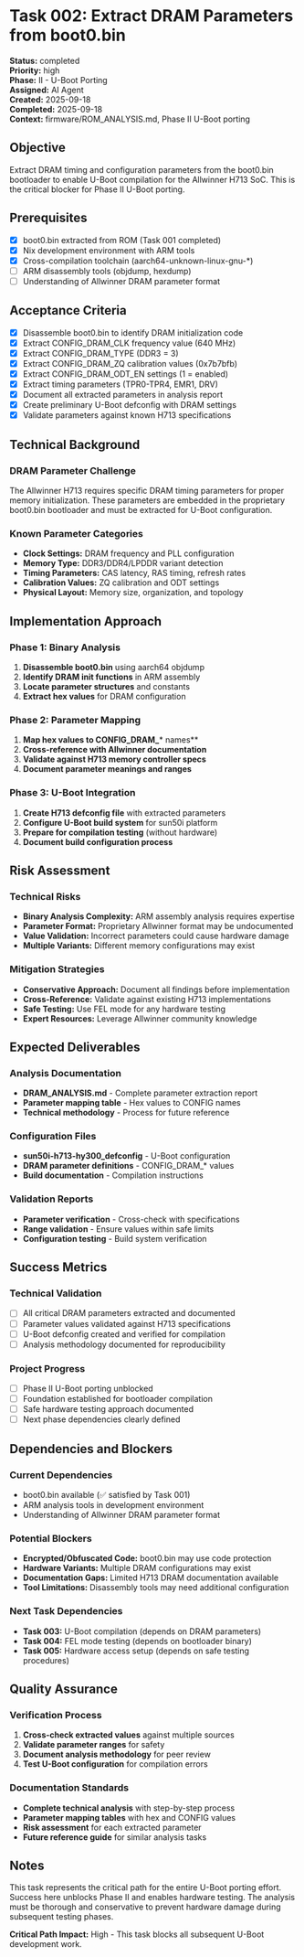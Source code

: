 # Task 002: Extract DRAM Parameters from boot0.bin

**Status:** completed  
**Priority:** high  
**Phase:** II - U-Boot Porting  
**Assigned:** AI Agent  
**Created:** 2025-09-18  
**Completed:** 2025-09-18  
**Context:** firmware/ROM_ANALYSIS.md, Phase II U-Boot porting

## Objective

Extract DRAM timing and configuration parameters from the boot0.bin bootloader to enable U-Boot compilation for the Allwinner H713 SoC. This is the critical blocker for Phase II U-Boot porting.

## Prerequisites

- [x] boot0.bin extracted from ROM (Task 001 completed)
- [x] Nix development environment with ARM tools
- [x] Cross-compilation toolchain (aarch64-unknown-linux-gnu-*)
- [ ] ARM disassembly tools (objdump, hexdump)
- [ ] Understanding of Allwinner DRAM parameter format

## Acceptance Criteria

- [x] Disassemble boot0.bin to identify DRAM initialization code
- [x] Extract CONFIG_DRAM_CLK frequency value (640 MHz)
- [x] Extract CONFIG_DRAM_TYPE (DDR3 = 3)
- [x] Extract CONFIG_DRAM_ZQ calibration values (0x7b7bfb)
- [x] Extract CONFIG_DRAM_ODT_EN settings (1 = enabled)
- [x] Extract timing parameters (TPR0-TPR4, EMR1, DRV)
- [x] Document all extracted parameters in analysis report
- [x] Create preliminary U-Boot defconfig with DRAM settings
- [x] Validate parameters against known H713 specifications

## Technical Background

### DRAM Parameter Challenge
The Allwinner H713 requires specific DRAM timing parameters for proper memory initialization. These parameters are embedded in the proprietary boot0.bin bootloader and must be extracted for U-Boot configuration.

### Known Parameter Categories
- **Clock Settings:** DRAM frequency and PLL configuration
- **Memory Type:** DDR3/DDR4/LPDDR variant detection
- **Timing Parameters:** CAS latency, RAS timing, refresh rates
- **Calibration Values:** ZQ calibration and ODT settings
- **Physical Layout:** Memory size, organization, and topology

## Implementation Approach

### Phase 1: Binary Analysis
1. **Disassemble boot0.bin** using aarch64 objdump
2. **Identify DRAM init functions** in ARM assembly
3. **Locate parameter structures** and constants
4. **Extract hex values** for DRAM configuration

### Phase 2: Parameter Mapping
1. **Map hex values to CONFIG_DRAM_*** names**
2. **Cross-reference with Allwinner documentation**
3. **Validate against H713 memory controller specs**
4. **Document parameter meanings and ranges**

### Phase 3: U-Boot Integration
1. **Create H713 defconfig file** with extracted parameters
2. **Configure U-Boot build system** for sun50i platform
3. **Prepare for compilation testing** (without hardware)
4. **Document build configuration process**

## Risk Assessment

### Technical Risks
- **Binary Analysis Complexity:** ARM assembly analysis requires expertise
- **Parameter Format:** Proprietary Allwinner format may be undocumented
- **Value Validation:** Incorrect parameters could cause hardware damage
- **Multiple Variants:** Different memory configurations may exist

### Mitigation Strategies
- **Conservative Approach:** Document all findings before implementation
- **Cross-Reference:** Validate against existing H713 implementations
- **Safe Testing:** Use FEL mode for any hardware testing
- **Expert Resources:** Leverage Allwinner community knowledge

## Expected Deliverables

### Analysis Documentation
- **DRAM_ANALYSIS.md** - Complete parameter extraction report
- **Parameter mapping table** - Hex values to CONFIG names
- **Technical methodology** - Process for future reference

### Configuration Files
- **sun50i-h713-hy300_defconfig** - U-Boot configuration
- **DRAM parameter definitions** - CONFIG_DRAM_* values
- **Build documentation** - Compilation instructions

### Validation Reports
- **Parameter verification** - Cross-check with specifications
- **Range validation** - Ensure values within safe limits
- **Configuration testing** - Build system verification

## Success Metrics

### Technical Validation
- [ ] All critical DRAM parameters extracted and documented
- [ ] Parameter values validated against H713 specifications
- [ ] U-Boot defconfig created and verified for compilation
- [ ] Analysis methodology documented for reproducibility

### Project Progress
- [ ] Phase II U-Boot porting unblocked
- [ ] Foundation established for bootloader compilation
- [ ] Safe hardware testing approach documented
- [ ] Next phase dependencies clearly defined

## Dependencies and Blockers

### Current Dependencies
- boot0.bin available (✅ satisfied by Task 001)
- ARM analysis tools in development environment
- Understanding of Allwinner DRAM parameter format

### Potential Blockers
- **Encrypted/Obfuscated Code:** boot0.bin may use code protection
- **Hardware Variants:** Multiple DRAM configurations may exist
- **Documentation Gaps:** Limited H713 DRAM documentation available
- **Tool Limitations:** Disassembly tools may need additional configuration

### Next Task Dependencies
- **Task 003:** U-Boot compilation (depends on DRAM parameters)
- **Task 004:** FEL mode testing (depends on bootloader binary)
- **Task 005:** Hardware access setup (depends on safe testing procedures)

## Quality Assurance

### Verification Process
1. **Cross-check extracted values** against multiple sources
2. **Validate parameter ranges** for safety
3. **Document analysis methodology** for peer review
4. **Test U-Boot configuration** for compilation errors

### Documentation Standards
- **Complete technical analysis** with step-by-step process
- **Parameter mapping tables** with hex and CONFIG values
- **Risk assessment** for each extracted parameter
- **Future reference guide** for similar analysis tasks

## Notes

This task represents the critical path for the entire U-Boot porting effort. Success here unblocks Phase II and enables hardware testing. The analysis must be thorough and conservative to prevent hardware damage during subsequent testing phases.

**Critical Path Impact:** High - This task blocks all subsequent U-Boot development work.